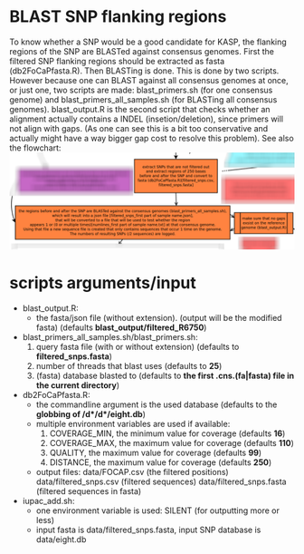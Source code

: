 # BLAST SNP flanking regions

To know whether a SNP would be a good candidate for KASP, the flanking regions of the SNP are BLASTed against consensus genomes. First the filtered SNP flanking regions should be extracted as fasta (db2FoCaPfasta.R). Then BLASTing is done. This is done by two scripts. However because one can BLAST against all consensus genomes at once, or just one, two scripts are made: blast_primers.sh (for one consensus genome) and blast_primers_all_samples.sh (for BLASTing all consensus genomes). blast_output.R is the second script that checks whether an alignment actually contains a INDEL (insetion/deletion), since primers will not align with gaps. (As one can see this is a bit too conservative and actually might have a way bigger gap cost to resolve this problem).
See also the flowchart:
![flowchart](../../doc/flowchart/blastSNPs.png?raw=true)

# scripts arguments/input
- blast_output.R:
  - the fasta/json file (without extension). (output will be the modified fasta) (defaults __blast_output/filtered_R6750__)
- blast_primers_all_samples.sh/blast_primers.sh:
  1. query fasta file (with or without extension) (defaults to __filtered_snps.fasta__)
  2. number of threads that blast uses (defaults to __25__)
  3. (fasta) database blasted to (defaults to __the first .cns.(fa|fasta) file in the current directory__)
- db2FoCaPfasta.R:
  - the commandline argument is the used database (defaults to the __globbing of /d\*/d\*/eight.db__)
  - multiple environment variables are used if available:
    1. COVERAGE_MIN, the minimum value for coverage (defaults __16__)
    2. COVERAGE_MAX, the maximum value for coverage (defaults __110__)
    3. QUALITY, the maximum value for coverage (defaults __99__)
    4. DISTANCE, the maximum value for coverage (defaults __250__)
  - output files: data/FOCAP.csv (the filtered positions) data/filtered_snps.csv (filtered sequences) data/filtered_snps.fasta (filtered sequences in fasta)
- iupac_add.sh:
  - one environment variable is used: SILENT (for outputting more or less)
  - input fasta is data/filtered_snps.fasta, input SNP database is data/eight.db
